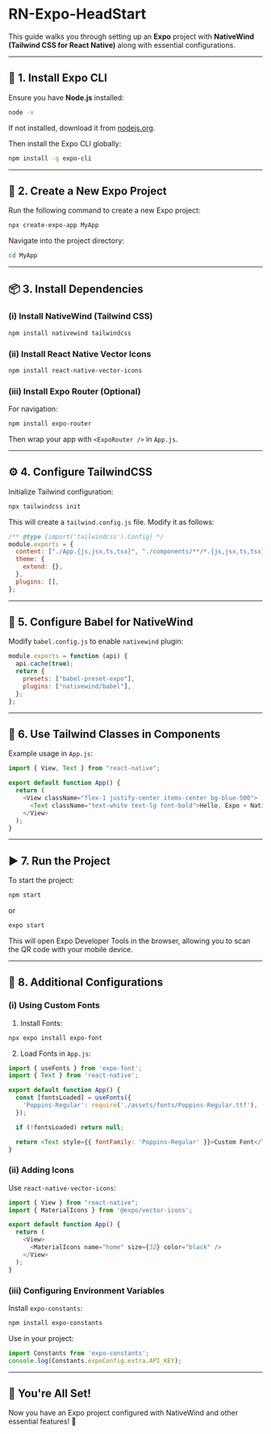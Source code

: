 # RN-Expo-HeadStart
This guide walks you through setting up an **Expo** project with **NativeWind (Tailwind CSS for React Native)** along with essential configurations.

---

## 🚀 **1. Install Expo CLI**
Ensure you have **Node.js** installed:
```sh
node -v
```
If not installed, download it from [nodejs.org](https://nodejs.org/).

Then install the Expo CLI globally:
```sh
npm install -g expo-cli
```

---

## 📂 **2. Create a New Expo Project**
Run the following command to create a new Expo project:
```sh
npx create-expo-app MyApp
```
Navigate into the project directory:
```sh
cd MyApp
```

---

## 📦 **3. Install Dependencies**

### **(i) Install NativeWind (Tailwind CSS)**
```sh
npm install nativewind tailwindcss
```

### **(ii) Install React Native Vector Icons**
```sh
npm install react-native-vector-icons
```

### **(iii) Install Expo Router (Optional)**
For navigation:
```sh
npm install expo-router
```
Then wrap your app with `<ExpoRouter />` in `App.js`.

---

## ⚙️ **4. Configure TailwindCSS**
Initialize Tailwind configuration:
```sh
npx tailwindcss init
```
This will create a `tailwind.config.js` file. Modify it as follows:
```js
/** @type {import('tailwindcss').Config} */
module.exports = {
  content: ["./App.{js,jsx,ts,tsx}", "./components/**/*.{js,jsx,ts,tsx}"],
  theme: {
    extend: {},
  },
  plugins: [],
};
```

---

## 🔧 **5. Configure Babel for NativeWind**
Modify `babel.config.js` to enable `nativewind` plugin:
```js
module.exports = function (api) {
  api.cache(true);
  return {
    presets: ["babel-preset-expo"],
    plugins: ["nativewind/babel"],
  };
};
```

---

## 🎨 **6. Use Tailwind Classes in Components**
Example usage in `App.js`:
```js
import { View, Text } from "react-native";

export default function App() {
  return (
    <View className="flex-1 justify-center items-center bg-blue-500">
      <Text className="text-white text-lg font-bold">Hello, Expo + NativeWind!</Text>
    </View>
  );
}
```

---

## ▶️ **7. Run the Project**
To start the project:
```sh
npm start
```
or
```sh
expo start
```
This will open Expo Developer Tools in the browser, allowing you to scan the QR code with your mobile device.

---

## 📝 **8. Additional Configurations**

### **(i) Using Custom Fonts**
1. Install Fonts:
```sh
npx expo install expo-font
```
2. Load Fonts in `App.js`:
```js
import { useFonts } from 'expo-font';
import { Text } from 'react-native';

export default function App() {
  const [fontsLoaded] = useFonts({
    'Poppins-Regular': require('./assets/fonts/Poppins-Regular.ttf'),
  });

  if (!fontsLoaded) return null;

  return <Text style={{ fontFamily: 'Poppins-Regular' }}>Custom Font</Text>;
}
```

### **(ii) Adding Icons**
Use `react-native-vector-icons`:
```js
import { View } from "react-native";
import { MaterialIcons } from '@expo/vector-icons';

export default function App() {
  return (
    <View>
      <MaterialIcons name="home" size={32} color="black" />
    </View>
  );
}
```

### **(iii) Configuring Environment Variables**
Install `expo-constants`:
```sh
npm install expo-constants
```
Use in your project:
```js
import Constants from 'expo-constants';
console.log(Constants.expoConfig.extra.API_KEY);
```

---

## 🎉 **You're All Set!**
Now you have an Expo project configured with NativeWind and other essential features! 🚀

